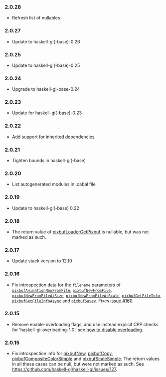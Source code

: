 ### 2.0.28

+ Refresh list of nullables

### 2.0.27

+ Update to haskell-gi(-base)-0.26

### 2.0.25

+ Update to haskell-gi(-base)-0.25

### 2.0.24

+ Upgrade to haskell-gi-base-0.24

### 2.0.23

+ Update for haskell-gi(-base)-0.23

### 2.0.22

+ Add support for inherited dependencies

### 2.0.21

+ Tighten bounds in haskell-gi(-base)

### 2.0.20

+ List autogenerated modules in .cabal file

### 2.0.19

+ Update to haskell-gi(-base) 0.22

### 2.0.18

+ The return value of [pixbufLoaderGetPixbuf](https://hackage.haskell.org/package/gi-gdkpixbuf-2.0.18/docs/GI-GdkPixbuf-Objects-PixbufLoader.html#v:pixbufLoaderGetPixbuf) is nullable, but was not marked as such.

### 2.0.17

+ Update stack version to 12.10

### 2.0.16

+ Fix introspection data for the `filename` parameters of [`pixbufAnimationNewFromFile`](https://hackage.haskell.org/package/gi-gdkpixbuf/docs/GI-GdkPixbuf-Objects-PixbufAnimation.html#v:pixbufAnimationNewFromFile), [`pixbufNewFromFile`](https://hackage.haskell.org/package/gi-gdkpixbuf/docs/GI-GdkPixbuf-Objects-Pixbuf.html#v:pixbufNewFromFile), [`pixbufNewFromFileAtSize`](https://hackage.haskell.org/package/gi-gdkpixbuf/docs/GI-GdkPixbuf-Objects-Pixbuf.html#v:pixbufNewFromFileAtSize), [`pixbufNewFromFileAtScale`](https://hackage.haskell.org/package/gi-gdkpixbuf/docs/GI-GdkPixbuf-Objects-Pixbuf.html#v:pixbufNewFromFileAtScale), [`pixbufGetFileInfo`](https://hackage.haskell.org/package/gi-gdkpixbuf/docs/GI-GdkPixbuf-Objects-Pixbuf.html#v:pixbufGetFileInfo), [`pixbufGetFileInfoAsync`](https://hackage.haskell.org/package/gi-gdkpixbuf/docs/GI-GdkPixbuf-Objects-Pixbuf.html#v:pixbufGetFileInfoAsync) and [`pixbufSavev`](https://hackage.haskell.org/package/gi-gdkpixbuf/docs/GI-GdkPixbuf-Objects-Pixbuf.html#v:pixbufSavev). Fixes [issue #160](https://github.com/haskell-gi/haskell-gi/issues/160).

### 2.0.15

+ Remove enable-overloading flags, and use instead explicit CPP checks for 'haskell-gi-overloading-1.0', see [how to disable overloading](https://github.com/haskell-gi/haskell-gi/wiki/Overloading\#disabling-overloading).

### 2.0.15

+ Fix introspection info for [pixbufNew](https://hackage.haskell.org/package/gi-gdkpixbuf/docs/GI-GdkPixbuf-Objects-Pixbuf.html#v:pixbufNew), [pixbufCopy](https://hackage.haskell.org/package/gi-gdkpixbuf/docs/GI-GdkPixbuf-Objects-Pixbuf.html#v:pixbufCopy), [pixbufCompositeColorSimple](https://hackage.haskell.org/package/gi-gdkpixbuf/docs/GI-GdkPixbuf-Objects-Pixbuf.html#v:pixbufCompositeColorSimple) and [pixbufScaleSimple](https://hackage.haskell.org/package/gi-gdkpixbuf/docs/GI-GdkPixbuf-Objects-Pixbuf.html#v:pixbufScaleSimple). The return values in all these cases can be null, but were not marked as such. See https://github.com/haskell-gi/haskell-gi/issues/127.
